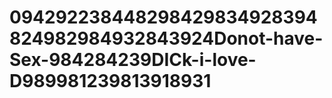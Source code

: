 # 094292238448298429834928394824982984932843924Donot-have-Sex-984284239DICk-i-love-D989981239813918931